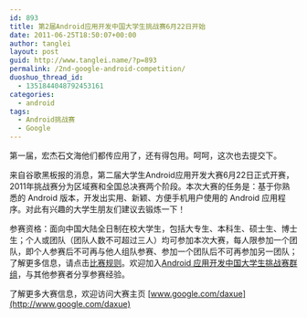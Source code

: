 ```yaml
---
id: 893
title: 第2届Android应用开发中国大学生挑战赛6月22日开始
date: 2011-06-25T18:50:07+00:00
author: tanglei
layout: post
guid: http://www.tanglei.name/?p=893
permalink: /2nd-google-android-competition/
duoshuo_thread_id:
  - 1351844048792453161
categories:
  - android
tags:
  - Android挑战赛
  - Google
---
```

第一届，宏杰石文海他们都传应用了，还有得包用。呵呵，这次也去提交下。

来自谷歌黑板报的消息，第二届大学生Android应用开发大赛6月22日正式开赛，2011年挑战赛分为区域赛和全国总决赛两个阶段。本次大赛的任务是：基于你熟悉的 Android 版本，开发出实用、新颖、方便手机用户使用的 Android 应用程序。对此有兴趣的大学生朋友们建议去锻炼一下！

参赛资格：面向中国大陆全日制在校大学生，包括大专生、本科生、硕士生、博士生；个人或团队（团队人数不可超过三人）均可参加本次大赛，每人限参加一个团队，即个人参赛后不可再与他人组队参赛、参加一个团队后不可再参加另一团队；了解更多信息，请点击[比赛规则](http://www.google.com/intl/zh-CN/daxue/android/terms.html)。欢迎加入[Android 应用开发中国大学生挑战赛群组](http://groups.google.com/group/android-contest/subscribe)，与其他参赛者分享参赛经验。

了解更多大赛信息，欢迎访问大赛主页 [www.google.com/daxue](http://www.google.com/daxue)

&nbsp;
